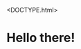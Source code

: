 <DOCTYPE.html>
<html>
<head>
<title>Welcome</title>
</head>
<body>
<h1>Hello there!<h1>
</body>
</html>
